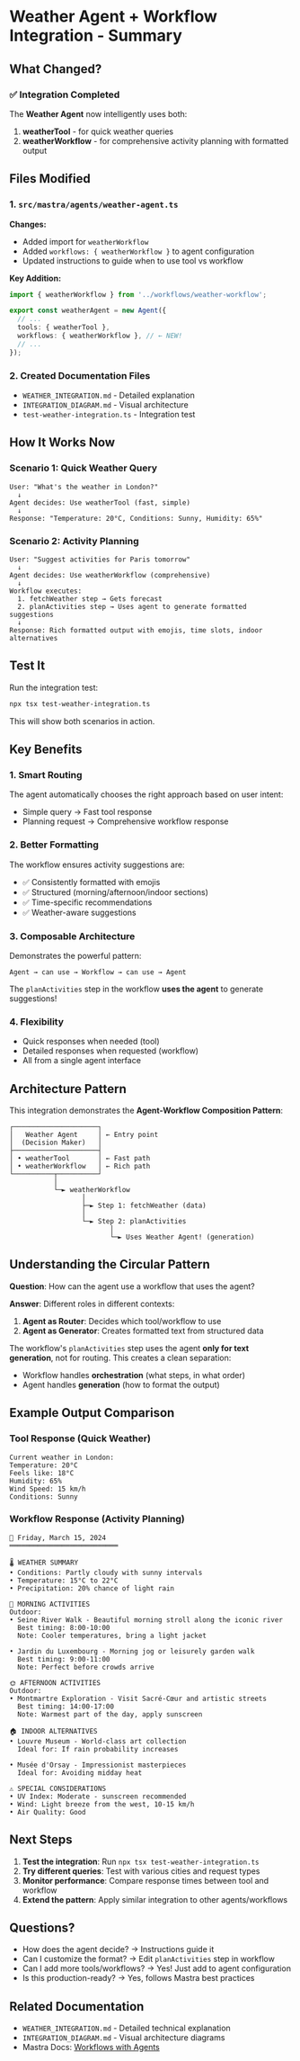# Weather Agent + Workflow Integration - Summary

## What Changed?

### ✅ Integration Completed

The **Weather Agent** now intelligently uses both:
1. **weatherTool** - for quick weather queries
2. **weatherWorkflow** - for comprehensive activity planning with formatted output

## Files Modified

### 1. `src/mastra/agents/weather-agent.ts`
**Changes:**
- Added import for `weatherWorkflow`
- Added `workflows: { weatherWorkflow }` to agent configuration
- Updated instructions to guide when to use tool vs workflow

**Key Addition:**
```typescript
import { weatherWorkflow } from '../workflows/weather-workflow';

export const weatherAgent = new Agent({
  // ...
  tools: { weatherTool },
  workflows: { weatherWorkflow }, // ← NEW!
  // ...
});
```

### 2. Created Documentation Files
- `WEATHER_INTEGRATION.md` - Detailed explanation
- `INTEGRATION_DIAGRAM.md` - Visual architecture
- `test-weather-integration.ts` - Integration test

## How It Works Now

### Scenario 1: Quick Weather Query
```
User: "What's the weather in London?"
  ↓
Agent decides: Use weatherTool (fast, simple)
  ↓
Response: "Temperature: 20°C, Conditions: Sunny, Humidity: 65%"
```

### Scenario 2: Activity Planning
```
User: "Suggest activities for Paris tomorrow"
  ↓
Agent decides: Use weatherWorkflow (comprehensive)
  ↓
Workflow executes:
  1. fetchWeather step → Gets forecast
  2. planActivities step → Uses agent to generate formatted suggestions
  ↓
Response: Rich formatted output with emojis, time slots, indoor alternatives
```

## Test It

Run the integration test:
```bash
npx tsx test-weather-integration.ts
```

This will show both scenarios in action.

## Key Benefits

### 1. **Smart Routing**
The agent automatically chooses the right approach based on user intent:
- Simple query → Fast tool response
- Planning request → Comprehensive workflow response

### 2. **Better Formatting**
The workflow ensures activity suggestions are:
- ✅ Consistently formatted with emojis
- ✅ Structured (morning/afternoon/indoor sections)
- ✅ Time-specific recommendations
- ✅ Weather-aware suggestions

### 3. **Composable Architecture**
Demonstrates the powerful pattern:
```
Agent → can use → Workflow → can use → Agent
```

The `planActivities` step in the workflow **uses the agent** to generate suggestions!

### 4. **Flexibility**
- Quick responses when needed (tool)
- Detailed responses when requested (workflow)
- All from a single agent interface

## Architecture Pattern

This integration demonstrates the **Agent-Workflow Composition Pattern**:

```
┌─────────────────────┐
│   Weather Agent     │ ← Entry point
│  (Decision Maker)   │
├─────────────────────┤
│ • weatherTool       │ ← Fast path
│ • weatherWorkflow   │ ← Rich path
└──────────┬──────────┘
           │
           └─► weatherWorkflow
                  │
                  ├─► Step 1: fetchWeather (data)
                  │
                  └─► Step 2: planActivities
                         │
                         └─► Uses Weather Agent! (generation)
```

## Understanding the Circular Pattern

**Question**: How can the agent use a workflow that uses the agent?

**Answer**: Different roles in different contexts:
1. **Agent as Router**: Decides which tool/workflow to use
2. **Agent as Generator**: Creates formatted text from structured data

The workflow's `planActivities` step uses the agent **only for text generation**, not for routing. This creates a clean separation:
- Workflow handles **orchestration** (what steps, in what order)
- Agent handles **generation** (how to format the output)

## Example Output Comparison

### Tool Response (Quick Weather)
```
Current weather in London:
Temperature: 20°C
Feels like: 18°C
Humidity: 65%
Wind Speed: 15 km/h
Conditions: Sunny
```

### Workflow Response (Activity Planning)
```
📅 Friday, March 15, 2024
═══════════════════════════

🌡️ WEATHER SUMMARY
• Conditions: Partly cloudy with sunny intervals
• Temperature: 15°C to 22°C
• Precipitation: 20% chance of light rain

🌅 MORNING ACTIVITIES
Outdoor:
• Seine River Walk - Beautiful morning stroll along the iconic river
  Best timing: 8:00-10:00
  Note: Cooler temperatures, bring a light jacket

• Jardin du Luxembourg - Morning jog or leisurely garden walk
  Best timing: 9:00-11:00
  Note: Perfect before crowds arrive

🌞 AFTERNOON ACTIVITIES
Outdoor:
• Montmartre Exploration - Visit Sacré-Cœur and artistic streets
  Best timing: 14:00-17:00
  Note: Warmest part of the day, apply sunscreen

🏠 INDOOR ALTERNATIVES
• Louvre Museum - World-class art collection
  Ideal for: If rain probability increases

• Musée d'Orsay - Impressionist masterpieces
  Ideal for: Avoiding midday heat

⚠️ SPECIAL CONSIDERATIONS
• UV Index: Moderate - sunscreen recommended
• Wind: Light breeze from the west, 10-15 km/h
• Air Quality: Good
```

## Next Steps

1. **Test the integration**: Run `npx tsx test-weather-integration.ts`
2. **Try different queries**: Test with various cities and request types
3. **Monitor performance**: Compare response times between tool and workflow
4. **Extend the pattern**: Apply similar integration to other agents/workflows

## Questions?

- How does the agent decide? → Instructions guide it
- Can I customize the format? → Edit `planActivities` step in workflow
- Can I add more tools/workflows? → Yes! Just add to agent configuration
- Is this production-ready? → Yes, follows Mastra best practices

## Related Documentation

- `WEATHER_INTEGRATION.md` - Detailed technical explanation
- `INTEGRATION_DIAGRAM.md` - Visual architecture diagrams
- Mastra Docs: [Workflows with Agents](https://mastra.ai/docs/workflows/using-with-agents-and-tools)
